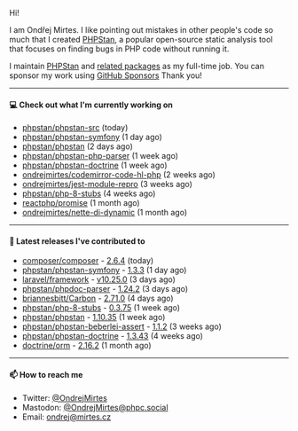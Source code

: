 Hi!

I am Ondřej Mirtes. I like pointing out mistakes in other people's code so much that I created [PHPStan](https://phpstan.org/), a popular open-source static analysis tool that focuses on finding bugs in PHP code without running it.

I maintain [PHPStan](https://github.com/phpstan/phpstan) and [related packages](https://github.com/phpstan/) as my full-time job. You can sponsor my work using [GitHub Sponsors](https://github.com/sponsors/ondrejmirtes) Thank you!

---

#### 💻 Check out what I'm currently working on

- [phpstan/phpstan-src](https://github.com/phpstan/phpstan-src) (today)
- [phpstan/phpstan-symfony](https://github.com/phpstan/phpstan-symfony) (1 day ago)
- [phpstan/phpstan](https://github.com/phpstan/phpstan) (2 days ago)
- [phpstan/phpstan-php-parser](https://github.com/phpstan/phpstan-php-parser) (1 week ago)
- [phpstan/phpstan-doctrine](https://github.com/phpstan/phpstan-doctrine) (1 week ago)
- [ondrejmirtes/codemirror-code-hl-php](https://github.com/ondrejmirtes/codemirror-code-hl-php) (2 weeks ago)
- [ondrejmirtes/jest-module-repro](https://github.com/ondrejmirtes/jest-module-repro) (3 weeks ago)
- [phpstan/php-8-stubs](https://github.com/phpstan/php-8-stubs) (4 weeks ago)
- [reactphp/promise](https://github.com/reactphp/promise) (1 month ago)
- [ondrejmirtes/nette-di-dynamic](https://github.com/ondrejmirtes/nette-di-dynamic) (1 month ago)

---

#### 🔭 Latest releases I've contributed to

- [composer/composer](https://github.com/composer/composer) - [2.6.4](https://github.com/composer/composer/releases/tag/2.6.4) (today)
- [phpstan/phpstan-symfony](https://github.com/phpstan/phpstan-symfony) - [1.3.3](https://github.com/phpstan/phpstan-symfony/releases/tag/1.3.3) (1 day ago)
- [laravel/framework](https://github.com/laravel/framework) - [v10.25.0](https://github.com/laravel/framework/releases/tag/v10.25.0) (3 days ago)
- [phpstan/phpdoc-parser](https://github.com/phpstan/phpdoc-parser) - [1.24.2](https://github.com/phpstan/phpdoc-parser/releases/tag/1.24.2) (3 days ago)
- [briannesbitt/Carbon](https://github.com/briannesbitt/Carbon) - [2.71.0](https://github.com/briannesbitt/Carbon/releases/tag/2.71.0) (4 days ago)
- [phpstan/php-8-stubs](https://github.com/phpstan/php-8-stubs) - [0.3.75](https://github.com/phpstan/php-8-stubs/releases/tag/0.3.75) (1 week ago)
- [phpstan/phpstan](https://github.com/phpstan/phpstan) - [1.10.35](https://github.com/phpstan/phpstan/releases/tag/1.10.35) (1 week ago)
- [phpstan/phpstan-beberlei-assert](https://github.com/phpstan/phpstan-beberlei-assert) - [1.1.2](https://github.com/phpstan/phpstan-beberlei-assert/releases/tag/1.1.2) (3 weeks ago)
- [phpstan/phpstan-doctrine](https://github.com/phpstan/phpstan-doctrine) - [1.3.43](https://github.com/phpstan/phpstan-doctrine/releases/tag/1.3.43) (4 weeks ago)
- [doctrine/orm](https://github.com/doctrine/orm) - [2.16.2](https://github.com/doctrine/orm/releases/tag/2.16.2) (1 month ago)

---

#### 📫 How to reach me

- Twitter: [@OndrejMirtes](https://twitter.com/ondrejmirtes)
- Mastodon: [@OndrejMirtes@phpc.social](https://phpc.social/@OndrejMirtes)
- Email: [ondrej@mirtes.cz](mailto:ondrej@mirtes.cz)
